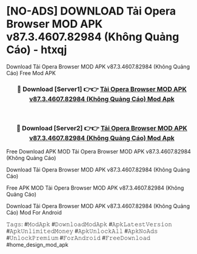 # [NO-ADS] DOWNLOAD Tải Opera Browser MOD APK v87.3.4607.82984 (Không Quảng Cáo) - htxqj
Download Tải Opera Browser MOD APK v87.3.4607.82984 (Không Quảng Cáo) Free Mod APK

<div align="center">
<h3>🔴 Download [Server1] 👉👉 <a href="https://apk-comot.site?title=Tải_Opera_Browser_MOD_APK_v87.3.4607.82984_(Không_Quảng_Cáo)">Tải Opera Browser MOD APK v87.3.4607.82984 (Không Quảng Cáo) Mod Apk</a></h3><br>

<h3>🔴 Download [Server2] 👉👉 <a href="https://apk-comot.site?title=Tải_Opera_Browser_MOD_APK_v87.3.4607.82984_(Không_Quảng_Cáo)">Tải Opera Browser MOD APK v87.3.4607.82984 (Không Quảng Cáo) Mod Apk</a></h3>
</div>


Free Download APK MOD Tải Opera Browser MOD APK v87.3.4607.82984 (Không Quảng Cáo)

Download Tải Opera Browser MOD APK v87.3.4607.82984 (Không Quảng Cáo) 

Free APK MOD Tải Opera Browser MOD APK v87.3.4607.82984 (Không Quảng Cáo) 

Download Tải Opera Browser MOD APK v87.3.4607.82984 (Không Quảng Cáo) Mod For Android

𝚃𝚊𝚐𝚜: #𝙼𝚘𝚍𝙰𝚙𝚔 #𝙳𝚘𝚠𝚗𝚕𝚘𝚊𝚍𝙼𝚘𝚍𝙰𝚙𝚔 #𝙰𝚙𝚔𝙻𝚊𝚝𝚎𝚜𝚝𝚅𝚎𝚛𝚜𝚒𝚘𝚗 #𝙰𝚙𝚔𝚄𝚗𝚕𝚒𝚖𝚒𝚝𝚎𝚍𝙼𝚘𝚗𝚎𝚢 #𝙰𝚙𝚔𝚄𝚗𝚕𝚘𝚌𝚔𝙰𝚕𝚕 #𝙰𝚙𝚔𝙽𝚘𝙰𝚍𝚜 #𝚄𝚗𝚕𝚘𝚌𝚔𝙿𝚛𝚎𝚖𝚒𝚞𝚖 #𝙵𝚘𝚛𝙰𝚗𝚍𝚛𝚘𝚒𝚍 #𝙵𝚛𝚎𝚎𝙳𝚘𝚠𝚗𝚕𝚘𝚊𝚍 #home_design_mod_apk